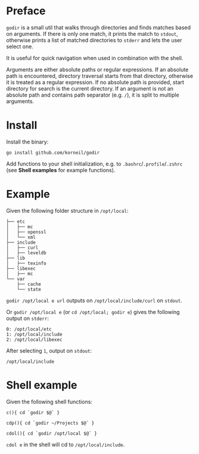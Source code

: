 # Preface

`godir` is a small util that walks through directories and finds 
matches based on arguments. If there is only one match, it prints the
match to `stdout`, otherwise prints a list of matched directories
to `stderr` and lets the user select one.

It is useful for quick navigation when used in combination with the 
shell.

Arguments are either absolute paths or regular expressions.
If an absolute path is encountered, directory traversal starts
from that directory, otherwise it is treated as a regular expression.
If no absolute path is provided, start directory for search is the 
current directory. If an argument is not an absolute path and 
contains path separator (e.g. `/`), it is split to multiple
arguments.

# Install

Install the binary:

    go install github.com/korneil/godir
    
Add functions to your shell initialization, e.g. to `.bashrc`/`.profile`/`.zshrc` 
(see **Shell examples** for example functions).

# Example

Given the following folder structure in `/opt/local`:

    ├── etc
    │   ├── mc
    │   ├── openssl
    │   └── xml
    ├── include
    │   ├── curl
    │   ├── leveldb
    ├── lib
    │   ├── texinfo
    ├── libexec
    │   ├── mc
    └── var
        ├── cache
        └── state

`godir /opt/local e url` outputs on `/opt/local/include/curl` on `stdout`.

Or `godir /opt/local e` (or `cd /opt/local; godir e`) gives the following output on `stderr`:

    0: /opt/local/etc
    1: /opt/local/include
    2: /opt/local/libexec    
    
After selecting `1`, output on `stdout`:
    
    /opt/local/include

# Shell example

Given the following shell functions:

    c(){ cd `godir $@` }

    cdp(){ cd `godir ~/Projects $@` }   

    cdol(){ cd `godir /opt/local $@` }

`cdol e` in the shell will cd to `/opt/local/include`.
